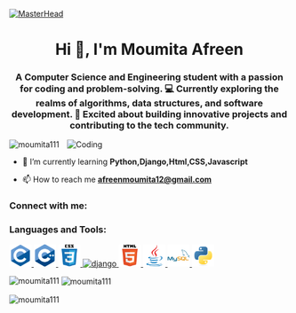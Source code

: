 [![MasterHead](https://cdn.pixabay.com/photo/2023/10/10/12/36/lofi-8306349_1280.jpg)](https://github.com/moumita111)
<h1 align="center">Hi 👋, I'm Moumita Afreen</h1>
<h3 align="center">A Computer Science and Engineering student with a passion for coding and problem-solving. 💻 Currently exploring the realms of algorithms, data structures, and software development. 🚀 Excited about building innovative projects and contributing to the tech community.</h3>
<img align="right" alt="Coding" width="400" src="https://mir-s3-cdn-cf.behance.net/project_modules/disp/601014116770475.6068beff4640a.gif">


<p align="left"> <img src="https://komarev.com/ghpvc/?username=moumita111&label=Profile%20views&color=0e75b6&style=flat" alt="moumita111" /> </p>

- 🌱 I’m currently learning **Python,Django,Html,CSS,Javascript**

- 📫 How to reach me **afreenmoumita12@gmail.com**

<h3 align="left">Connect with me:</h3>
<p align="left">
</p>

<h3 align="left">Languages and Tools:</h3>
<p align="left"> <a href="https://www.cprogramming.com/" target="_blank" rel="noreferrer"> <img src="https://raw.githubusercontent.com/devicons/devicon/master/icons/c/c-original.svg" alt="c" width="40" height="40"/> </a> <a href="https://www.w3schools.com/cpp/" target="_blank" rel="noreferrer"> <img src="https://raw.githubusercontent.com/devicons/devicon/master/icons/cplusplus/cplusplus-original.svg" alt="cplusplus" width="40" height="40"/> </a> <a href="https://www.w3schools.com/css/" target="_blank" rel="noreferrer"> <img src="https://raw.githubusercontent.com/devicons/devicon/master/icons/css3/css3-original-wordmark.svg" alt="css3" width="40" height="40"/> </a> <a href="https://www.djangoproject.com/" target="_blank" rel="noreferrer"> <img src="https://cdn.worldvectorlogo.com/logos/django.svg" alt="django" width="40" height="40"/> </a> <a href="https://www.w3.org/html/" target="_blank" rel="noreferrer"> <img src="https://raw.githubusercontent.com/devicons/devicon/master/icons/html5/html5-original-wordmark.svg" alt="html5" width="40" height="40"/> </a> <a href="https://www.java.com" target="_blank" rel="noreferrer"> <img src="https://raw.githubusercontent.com/devicons/devicon/master/icons/java/java-original.svg" alt="java" width="40" height="40"/> </a> <a href="https://www.mysql.com/" target="_blank" rel="noreferrer"> <img src="https://raw.githubusercontent.com/devicons/devicon/master/icons/mysql/mysql-original-wordmark.svg" alt="mysql" width="40" height="40"/> </a> <a href="https://www.python.org" target="_blank" rel="noreferrer"> <img src="https://raw.githubusercontent.com/devicons/devicon/master/icons/python/python-original.svg" alt="python" width="40" height="40"/> </a> </p>

<p><img align="left" src="https://github-readme-stats.vercel.app/api/top-langs?username=moumita111&show_icons=true&locale=en&layout=compact" alt="moumita111" /></p>

<p>&nbsp;<img align="center" src="https://github-readme-stats.vercel.app/api?username=moumita111&show_icons=true&locale=en" alt="moumita111" /></p>

<p><img align="center" src="https://github-readme-streak-stats.herokuapp.com/?user=moumita111&" alt="moumita111" /></p>

